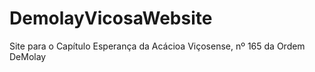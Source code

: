 # DemolayVicosaWebsite
Site para o Capítulo Esperança da Acácioa Viçosense, nº 165 da Ordem DeMolay
